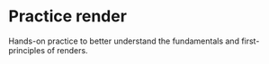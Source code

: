 # Practice render

Hands-on practice to better understand the fundamentals and first-principles of renders.
